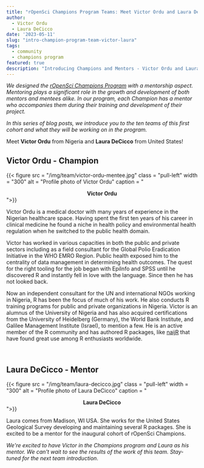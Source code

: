 ```yaml
---
title: "rOpenSci Champions Program Teams: Meet Victor Ordu and Laura DeCicco"
author:
  - Victor Ordu
  - Laura DeCicco
date: '2023-05-11'
slug: "intro-champion-program-team-victor-laura"
tags:
  - community
  - champions program
featured: true
description: "Introducing Champions and Mentors - Victor Ordu and Laura DeCicco"
---
```


*We designed the [rOpenSci Champions Program](/champions/) with a mentorship aspect. Mentoring plays a significant role in the growth and development of both mentors and mentees alike. In our program, each Champion has a mentor who accompanies them during their training and development of their project.*

*In this series of blog posts, we introduce you to the ten teams of this first cohort and what they will be working on in the program.*

Meet **Victor Ordu** from Nigeria and **Laura DeCicco** from United States!


## Victor Ordu - Champion

{{< figure src = "/img/team/victor-ordu-mentee.jpg" class = "pull-left" width = "300" alt = "Profile photo of Victor Ordu" caption = "<center><strong>Victor Ordu</strong></center>">}}

Victor Ordu is a medical doctor with many years of experience in the Nigerian healthcare space. Having spent the first ten years of his career in clinical medicine he found a niche in health policy and environmental health regulation when he switched to the public health domain. 

Victor has worked in various capacities in both the public and private sectors including as a field consultant for the Global Polio Eradication Initiative in the WHO EMRO Region. Public health exposed him to the centrality of data management in determining health outcomes.  The quest for the right tooling for the job began with EpiInfo and SPSS until he discovered R and instantly fell in love with the language. Since then he has not looked back. 

Now an independent consultant for the UN and international NGOs working in Nigeria, R has been the focus of much of his work. He also conducts R training programs for public and private organizations in Nigeria. Victor is an alumnus of the University of Nigeria and has also acquired certifications from the University of Heidelberg (Germany), the World Bank Institute, and Galilee Management Institute (Israel), to mention a few. He is an active member of the R community and has authored R packages, like [naijR](https://github.com/BroVic/naijR) that have found great use among R enthusiasts worldwide.

</br>

## Laura DeCicco - Mentor

{{< figure src = "/img/team/laura-decicco.jpg" class = "pull-left" width = "300" alt = "Profile photo of Laura DeCicco" caption = "<center><strong>Laura DeCicco</strong></center>">}}

Laura comes from Madison, WI USA. She works for the United States Geological Survey developing and maintaining several R packages. She is excited to be a mentor for the inaugural cohort of rOpenSci Champions.

_We're excited to have Victor in the Champions program and Laura as his mentor.  We can't wait to see the results of the work of this team. Stay-tuned for the next team introduction_.
